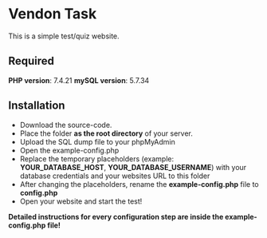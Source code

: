 # Vendon Task
This is a simple test/quiz website.
## Required
**PHP version**: 7.4.21
**mySQL version**: 5.7.34
## Installation
- Download the source-code. 
- Place the folder **as the root directory** of your server.
- Upload the SQL dump file to your phpMyAdmin
- Open the example-config.php
- Replace the temporary placeholders (example: **YOUR_DATABASE_HOST**, **YOUR_DATABASE_USERNAME**) with your database credentials and your websites URL to this folder
- After changing the placeholders, rename the **example-config.php** file to **config.php**
- Open your website and start the test!

**Detailed instructions for every configuration step are inside the __example-config.php__ file!**

